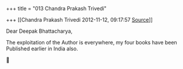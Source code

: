+++
title = "013 Chandra Prakash Trivedi"

+++
[[Chandra Prakash Trivedi	2012-11-12, 09:17:57 [Source](https://groups.google.com/g/bvparishat/c/kN_lAHN9lOo)]]



Dear Deepak Bhattacharya,  
  
The exploitation of the Author is everywhere, my four books have been Published earlier in India also.



